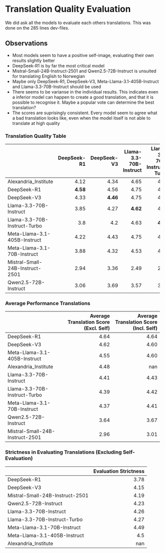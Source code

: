 # Translation Quality Evaluation
We did ask all the models to evaluate each others translations. This was done on the 285 lines dev-files.


## Observations
- Most models seem to have a positive self-image, evaluating their own results slightly better
- DeepSeek-R1 is by far the most critical model
- Mistral-Small-24B-Instruct-2501 and Qwen2.5-72B-Instruct is unsuited for translating English to Norwegian
- Maybe only DeepSeek-R1, DeepSeek-V3, Meta-Llama-3.1-405B-Instruct and Llama-3.3-70B-Instruct should be used
- There seems to be varianse in the individual results. This indicates even a inferior model can happen to create a good translation, and that it is possible to recognise it. Maybe a popular vote can determine the best translation?
- The scores are suprisingly consistent. Every model seem to agree what a bad translation looks like, even when the model itself is not able to translate at high quality
 

### Translation Quality Table
|                                 |   DeepSeek-R1 |   DeepSeek-V3 |   Llama-3.3-70B-Instruct |   Llama-3.3-70B-Instruct-Turbo |   Meta-Llama-3.1-405B-Instruct |   Meta-Llama-3.1-70B-Instruct |   Mistral-Small-24B-Instruct-2501 |   Qwen2.5-72B-Instruct |
|:--------------------------------|--------------:|--------------:|-------------------------:|-------------------------------:|-------------------------------:|------------------------------:|----------------------------------:|-----------------------:|
| Alexandria_Institute            |          4.12 |          4.34 |                     4.65 |                           4.66 |                           4.89 |                          4.82 |                              4.15 |                   4.25 |
| DeepSeek-R1                     |          **4.58** |          4.56 |                     4.75 |                           4.76 |                           4.96 |                          4.82 |                              4.25 |                   4.4  |
| DeepSeek-V3                     |          4.33 |         **4.46** |                     4.75 |                           4.74 |                           4.93 |                          4.84 |                              4.37 |                   4.4  |
| Llama-3.3-70B-Instruct          |          3.85 |          4.27 |                     **4.62** |                           4.65 |                           4.81 |                          4.74 |                              4.23 |                   4.29 |
| Llama-3.3-70B-Instruct-Turbo    |          3.8  |          4.2  |                     4.63 |                           **4.63** |                           4.8  |                          4.84 |                              4.18 |                   4.27 |
| Meta-Llama-3.1-405B-Instruct    |          4.22 |          4.43 |                     4.75 |                           4.75 |                           **4.94** |                          4.86 |                              4.39 |                   4.42 |
| Meta-Llama-3.1-70B-Instruct     |          3.88 |          4.32 |                     4.53 |                           4.54 |                           4.74 |                          **4.7**  |                              4.23 |                   4.32 |
| Mistral-Small-24B-Instruct-2501 |          2.94 |          3.36 |                     2.49 |                           2.49 |                           2.97 |                          3    |                              **3.31** |                   3.48 |
| Qwen2.5-72B-Instruct            |          3.06 |          3.69 |                     3.57 |                           3.59 |                           3.89 |                          3.97 |                              3.72 |                   **3.87** |


### Average Performance Translations
|                                 |   Average Translation Score (Excl. Self) |   Average Translation Score (Incl. Self) |
|:--------------------------------|-----------------------------------------:|-----------------------------------------:|
| DeepSeek-R1                     |                                     4.64 |                                     4.64 |
| DeepSeek-V3                     |                                     4.62 |                                     4.60  |
| Meta-Llama-3.1-405B-Instruct    |                                     4.55 |                                     4.60  |
| Alexandria_Institute            |                                     4.48 |                                     nan |
| Llama-3.3-70B-Instruct          |                                     4.41 |                                     4.43 |
| Llama-3.3-70B-Instruct-Turbo    |                                     4.39 |                                     4.42 |
| Meta-Llama-3.1-70B-Instruct     |                                     4.37 |                                     4.41 |
| Qwen2.5-72B-Instruct            |                                     3.64 |                                     3.67 |
| Mistral-Small-24B-Instruct-2501 |                                     2.96 |                                     3.01 |


### Strictness in Evaluating Translations (Excluding Self-Evaluation)
|                                 |   Evaluation Strictness |
|:--------------------------------|------------------------:|
| DeepSeek-R1                     |                    3.78 |
| DeepSeek-V3                     |                    4.15 |
| Mistral-Small-24B-Instruct-2501 |                    4.19 |
| Qwen2.5-72B-Instruct            |                    4.23 |
| Llama-3.3-70B-Instruct          |                    4.26 |
| Llama-3.3-70B-Instruct-Turbo    |                    4.27 |
| Meta-Llama-3.1-70B-Instruct     |                    4.49 |
| Meta-Llama-3.1-405B-Instruct    |                    4.5  |
| Alexandria_Institute            |                  nan    |



